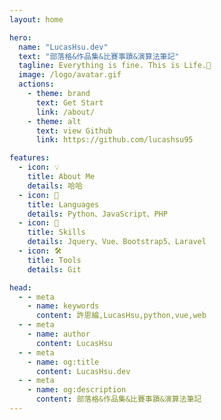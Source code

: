 ```yaml
---
layout: home

hero:
  name: "LucasHsu.dev"
  text: "部落格&作品集&比賽事蹟&演算法筆記"
  tagline: Everything is fine. This is Life.🐛
  image: /logo/avatar.gif
  actions:
    - theme: brand
      text: Get Start
      link: /about/
    - theme: alt
      text: view Github
      link: https://github.com/lucashsu95

features:
  - icon: 💡
    title: About Me
    details: 哈哈
  - icon: 🎨
    title: Languages
    details: Python、JavaScript、PHP
  - icon: 🚀
    title: Skills
    details: Jquery、Vue、Bootstrap5、Laravel
  - icon: 🛠️
    title: Tools
    details: Git

head:
  - - meta
    - name: keywords
      content: 許恩綸,LucasHsu,python,vue,web
  - - meta
    - name: author
      content: LucasHsu
  - - meta
    - name: og:title
      content: LucasHsu.dev
  - - meta
    - name: og:description
      content: 部落格&作品集&比賽事蹟&演算法筆記
---
```

<style>
.main .text{
  font-weight: 900;
}
</style>